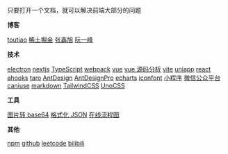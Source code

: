 只要打开一个文档，就可以解决前端大部分的问题

**博客**

<!-- <a class="link" target="_blank" href="xxx">xxxx</a> -->

<a class="link" target="_blank" href="https://www.toutiao.com/">toutiao</a>
<a class="link" target="_blank" href="https://juejin.cn/">稀土掘金</a>
<a class="link" target="_blank" href="https://www.zhangxinxu.com/life/about/">张鑫旭</a>
<a class="link" target="_blank" href="https://www.ruanyifeng.com/blog/">阮一峰</a>

**技术**

<a class="link" target="_blank" href="https://www.electronjs.org/zh/docs/latest/tutorial/quick-start">electron</a>
<a class="link" target="_blank" href="https://www.nextjs.cn/docs/getting-started">nextjs</a>
<a class="link" target="_blank" href="https://www.tslang.cn/docs/home.html">TypeScript</a>
<a class="link" target="_blank" href="https://www.webpackjs.com/concepts/">webpack</a>
<a class="link" target="_blank" href="https://cn.vuejs.org/">vue</a>
<a class="link" target="_blank" href="https://vue3js.cn/start/">vue 源码分析</a>
<a class="link" target="_blank" href="https://vitejs.cn/guide/">vite</a>
<a class="link" target="_blank" href="https://uniapp.dcloud.net.cn/">uniapp</a>
<a class="link" target="_blank" href="https://zh-hans.react.dev/learn">react</a>
<a class="link" target="_blank" href="https://ahooks.gitee.io/zh-CN/hooks/use-request/index">ahooks</a>
<a class="link" target="_blank" href="https://taro-docs.jd.com/docs/">taro</a>
<a class="link" target="_blank" href="https://ant.design/index-cn/">AntDesign</a>
<a class="link" target="_blank" href="https://beta-pro.ant.design/docs/getting-started-cn">AntDesignPro</a>
<a class="link" target="_blank" href="https://echarts.apache.org/zh/index.html">echarts</a>
<a class="link" target="_blank" href="https://www.iconfont.cn/">iconfont</a>
<a class="link" target="_blank" href="https://developers.weixin.qq.com/miniprogram/dev/framework/">小程序</a>
<a class="link" target="_blank" href="https://mp.weixin.qq.com/">微信公众平台</a>
<a class="link" target="_blank" href="https://caniuse.com/">caniuse</a>
<a class="link" target="_blank" href="https://markdown.com.cn/basic-syntax/images.html">markdown</a>
<a class="link" target="_blank" href="https://www.tailwindcss.cn/docs/installation">TailwindCSS</a>
<a class="link" target="_blank" href="https://alfred-skyblue.github.io/unocss-docs-cn/guide/">UnoCSS</a>

**工具**

<a class="link" target="_blank" href="https://c.runoob.com/front-end/59/">图片转 base64</a>
<a class="link" target="_blank" href="https://tool.oschina.net/codeformat/json/">格式化 JSON</a>
<a class="link" target="_blank" href="https://boardmix.cn/user/login/">在线流程图</a>

**其他**

<a class="link" target="_blank" href="https://www.npmjs.com/settings/vs1435/packages">npm</a>
<a class="link" target="_blank" href="https://github.com/ImCccc">github</a>
<a class="link" target="_blank" href="https://leetcode.cn/">leetcode</a>
<a class="link" target="_blank" href="https://www.bilibili.com/">bilibili</a>

<!-- 朱先生: 13676064350 -->
